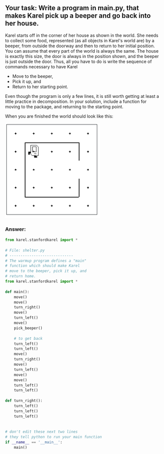 ## Your task: Write a program in main.py, that makes Karel pick up a beeper and go back into her house.


Karel starts off in the corner of her house as shown in the world. She needs to collect some food, represented (as all objects in Karel's world are) by a beeper, from outside the doorway and then to return to her initial position. You can assume that every part of the world is always the same. The house is exactly this size, the door is always in the position shown, and the beeper is just outside the door. Thus, all you have to do is write the sequence of commands necessary to have Karel

* Move to the beeper,
* Pick it up, and
* Return to her starting point.

Even though the program is only a few lines, it is still worth getting at least a little practice in decomposition. In your solution, include a function for moving to the package, and returning to the starting point.

When you are finished the world should look like this:

![alt text](Images/image.png)

### Answer:
```python
from karel.stanfordkarel import *

# File: shelter.py
# -----------------------------
# The warmup program defines a "main"
# function which should make Karel 
# move to the beeper, pick it up, and
# return home.
from karel.stanfordkarel import *

def main():
    move()          
    move()           
    turn_right()     
    move()
    turn_left()            
    move()    
    pick_beeper()

    # to get back
    turn_left() 
    turn_left()
    move()
    turn_right()
    move()
    turn_left()
    move()
    move()
    turn_left()
    turn_left()

def turn_right():
    turn_left()
    turn_left()
    turn_left()
    
    
# don't edit these next two lines
# they tell python to run your main function
if __name__ == '__main__':
    main()
```